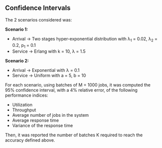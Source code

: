 ## Confidence Intervals

The 2 scenarios considered was:

**Scenario 1:**
- Arrival -> Two stages hyper-exponential distribution with λ<sub>1</sub> = 0.02, λ<sub>2</sub> = 0.2, p<sub>1</sub> = 0.1
- Service -> Erlang with k = 10, λ = 1.5

**Scenario 2:**
- Arrival -> Exponential with λ = 0.1
- Service -> Uniform with a = 5, b = 10

For each scenario, using batches of M = 1000 jobs, it was computed the 95% confidence interval, with a 4% relative error, of the following performance indices:
- Utilization
- Throughput
- Average number of jobs in the system
- Average response time
- Variance of the response time

Then, it was reported the number of batches K required to reach the accuracy defined above.
